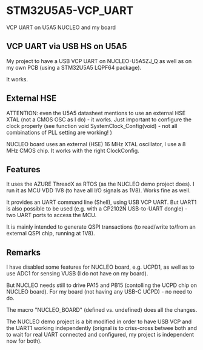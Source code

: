 # STM32U5A5-VCP_UART
 VCP UART on U5A5 NUCLEO and my board

## VCP UART via USB HS on U5A5
My project to have a USB VCP UART on NUCLEO-U5A5ZJ_Q as well as on my own PCB
(using a STM32U5A5 LQPF64 package).

It works.

## External HSE
ATTENTION: even the U5A5 datasheet mentions to use an external HSE XTAL
(not a CMOS OSC as I do) - it works. Just important to configure the clock
properly (see function void SystemClock_Config(void) - not all combinations of
PLL setting are working! )

NUCLEO board uses an external (HSE) 16 MHz XTAL oscillator, I use a 8 MHz
CMOS chip. It works with the right ClockConfig.

## Features
It uses the AZURE ThreadX as RTOS (as the NUCLEO demo project does).
I run it as MCU VDD 1V8 (to have all I/O signals as 1V8). Works fine as well.

It provides an UART command line (Shell), using USB VCP UART. But UART1 is also
possible to be used (e.g. with a CP2102N USB-to-UART dongle) - two UART ports to access the MCU.

It is mainly intended to generate QSPI transactions (to read/write to/from an
external QSPI chip, running at 1V8).

## Remarks
I have disabled some features for NUCLEO board, e.g. UCPD1, as well as to use
ADC1 for sensing VUSB (I do not have on my board).

But NUCLEO needs still to drive PA15 and PB15 (contolling the UCPD chip on NUCLEO board). For my board (not having any USB-C UCPD) - no need to do.

The macro "NUCLEO_BOARD" (defined vs. undefined) does all the changes.

The NUCLEO demo project is a bit modified in order to have USB VCP and the UART1 working independently (orignal is to criss-cross betwee both and to wait for
real UART connected and configured, my project is independent now for both).

